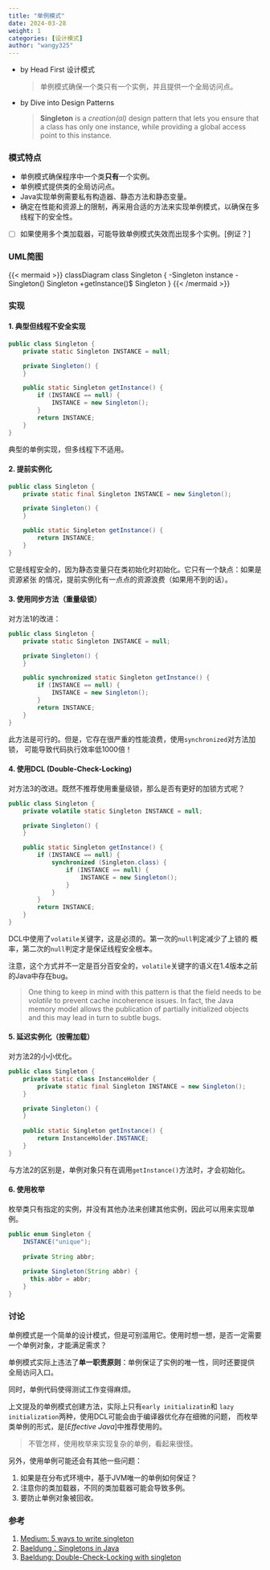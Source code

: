 ```yaml
---
title: "单例模式"
date: 2024-03-28
weight: 1
categories: [设计模式]
author: "wangy325"
---
```


- by Head First 设计模式
  > 单例模式确保一个类只有一个实例，并且提供一个全局访问点。

- by Dive into Design Patterns
  > **Singleton** is a *creation(al)* design pattern that lets you ensure
  > that a class has only one instance, while providing a global
  > access point to this instance.

<!--more-->

### 模式特点

- 单例模式确保程序中一个类**只有**一个实例。
- 单例模式提供类的全局访问点。
- Java实现单例需要私有构造器、静态方法和静态变量。
- 确定在性能和资源上的限制，再采用合适的方法来实现单例模式，以确保在多线程下的安全性。
- [ ] 如果使用多个类加载器，可能导致单例模式失效而出现多个实例。[例证？]

### UML简图

{{< mermaid >}}
classDiagram
class Singleton {
  -Singleton instance
  -Singleton() Singleton
  +getInstance()$ Singleton
}
{{< /mermaid >}}

### 实现

#### 1. 典型但线程不安全实现

```java
public class Singleton {
    private static Singleton INSTANCE = null;

    private Singleton() {
    }

    public static Singleton getInstance() {
        if (INSTANCE == null) {
            INSTANCE = new Singleton();
        }
        return INSTANCE;
    }
}
```

典型的单例实现，但多线程下不适用。

#### 2. 提前实例化

```java
public class Singleton {
    private static final Singleton INSTANCE = new Singleton();

    private Singleton() {
    }

    public static Singleton getInstance() {
        return INSTANCE;
    }
}
```

它是线程安全的，因为静态变量只在类初始化时初始化。它只有一个缺点：如果是资源紧张
的情况，提前实例化有一点点的资源浪费（如果用不到的话）。

#### 3. 使用同步方法（重量级锁）

对方法1的改进：

```java
public class Singleton {
    private static Singleton INSTANCE = null;

    private Singleton() {
    }

    public synchronized static Singleton getInstance() {
        if (INSTANCE == null) {
            INSTANCE = new Singleton();
        }
        return INSTANCE;
    }
}
```

此方法是可行的。但是，它存在很严重的性能浪费，使用`synchronized`对方法加锁，
可能导致代码执行效率低1000倍！

#### 4. 使用DCL (Double-Check-Locking)

对方法3的改进。既然不推荐使用重量级锁，那么是否有更好的加锁方式呢？

```java
public class Singleton {
    private volatile static Singleton INSTANCE = null;

    private Singleton() {
    }

    public static Singleton getInstance() {
        if (INSTANCE == null) {
            synchronized (Singleton.class) {
                if (INSTANCE == null) {
                    INSTANCE = new Singleton();
                }
            }
        }
        return INSTANCE;
    }
}
```

DCL中使用了`volatile`关键字，这是必须的。第一次的`null`判定减少了上锁的
概率，第二次的`null`判定才是保证线程安全根本。

注意，这个方式并不一定是百分百安全的，`volatile`关键字的语义在1.4版本之前
的Java中存在bug。

> One thing to keep in mind with this pattern is that the field
> needs to be *volatile* to prevent cache incoherence issues.
> In fact, the Java memory model allows the publication of
> partially initialized objects and this may lead in turn to
> subtle bugs.

#### 5. 延迟实例化（按需加载）

对方法2的小小优化。

```java
public class Singleton {
    private static class InstanceHolder {
        private static final Singleton INSTANCE = new Singleton();
    }

    private Singleton() {
    }
    
    public static Singleton getInstance() {
        return InstanceHolder.INSTANCE;
    }
}
```

与方法2的区别是，单例对象只有在调用`getInstance()`方法时，才会初始化。

#### 6. 使用枚举

枚举类只有指定的实例，并没有其他办法来创建其他实例，因此可以用来实现单例。

```java
public enum Singleton {
    INSTANCE("unique");
    
    private String abbr;
    
    private Singleton(String abbr) {
      this.abbr = abbr;
    }
}
```

### 讨论

单例模式是一个简单的设计模式，但是可别滥用它。使用时想一想，是否一定需要
一个单例对象，才能满足需求？

单例模式实际上违法了**单一职责原则**：单例保证了实例的唯一性，同时还要提供
全局访问入口。

同时，单例代码使得测试工作变得麻烦。

上文提及的单例模式创建方法，实际上只有`early initializatin`和
`lazy initialization`两种，使用DCL可能会由于编译器优化存在细微的问题，
而枚举类单例的形式，是[*Effective Java*]中推荐使用的。

> 不管怎样，使用枚举来实现复杂的单例，看起来很怪。

另外，使用单例可能还会有其他一些问题：

1. 如果是在分布式环境中，基于JVM唯一的单例如何保证？
2. 注意你的类加载器，不同的类加载器可能会导致多例。
3. 要防止单例对象被回收。

### 参考

1. [Medium: 5 ways to write singleton](https://sinethneranjana.medium.com/5-ways-to-write-a-singleton-and-why-you-shouldnt-1cf078562376)
2. [Baeldung：Singletons in Java](https://www.baeldung.com/java-singleton)
3. [Baeldung: Double-Check-Locking with singleton](https://www.baeldung.com/java-singleton-double-checked-locking)